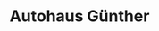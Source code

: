 ---
title: "Autohaus Günther"
url: /hardheim/autohaus-guenther-wallduerner-strasse/
shop: Autowerkstatt
---